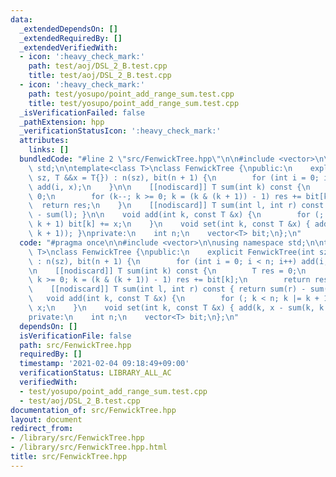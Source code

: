 ```yaml
---
data:
  _extendedDependsOn: []
  _extendedRequiredBy: []
  _extendedVerifiedWith:
  - icon: ':heavy_check_mark:'
    path: test/aoj/DSL_2_B.test.cpp
    title: test/aoj/DSL_2_B.test.cpp
  - icon: ':heavy_check_mark:'
    path: test/yosupo/point_add_range_sum.test.cpp
    title: test/yosupo/point_add_range_sum.test.cpp
  _isVerificationFailed: false
  _pathExtension: hpp
  _verificationStatusIcon: ':heavy_check_mark:'
  attributes:
    links: []
  bundledCode: "#line 2 \"src/FenwickTree.hpp\"\n\n#include <vector>\n\nusing namespace\
    \ std;\n\ntemplate<class T>\nclass FenwickTree {\npublic:\n    explicit FenwickTree(int\
    \ sz, T &&x = T{}) : n(sz), bit(n + 1) {\n        for (int i = 0; i < n; i++)\
    \ add(i, x);\n    }\n\n    [[nodiscard]] T sum(int k) const {\n        T res =\
    \ 0;\n        for (k--; k >= 0; k = (k & (k + 1)) - 1) res += bit[k];\n      \
    \  return res;\n    }\n    [[nodiscard]] T sum(int l, int r) const { return sum(r)\
    \ - sum(l); }\n\n    void add(int k, const T &x) {\n        for (; k < n; k |=\
    \ k + 1) bit[k] += x;\n    }\n    void set(int k, const T &x) { add(k, x - sum(k,\
    \ k + 1)); }\nprivate:\n    int n;\n    vector<T> bit;\n};\n"
  code: "#pragma once\n\n#include <vector>\n\nusing namespace std;\n\ntemplate<class\
    \ T>\nclass FenwickTree {\npublic:\n    explicit FenwickTree(int sz, T &&x = T{})\
    \ : n(sz), bit(n + 1) {\n        for (int i = 0; i < n; i++) add(i, x);\n    }\n\
    \n    [[nodiscard]] T sum(int k) const {\n        T res = 0;\n        for (k--;\
    \ k >= 0; k = (k & (k + 1)) - 1) res += bit[k];\n        return res;\n    }\n\
    \    [[nodiscard]] T sum(int l, int r) const { return sum(r) - sum(l); }\n\n \
    \   void add(int k, const T &x) {\n        for (; k < n; k |= k + 1) bit[k] +=\
    \ x;\n    }\n    void set(int k, const T &x) { add(k, x - sum(k, k + 1)); }\n\
    private:\n    int n;\n    vector<T> bit;\n};\n"
  dependsOn: []
  isVerificationFile: false
  path: src/FenwickTree.hpp
  requiredBy: []
  timestamp: '2021-02-04 09:18:49+09:00'
  verificationStatus: LIBRARY_ALL_AC
  verifiedWith:
  - test/yosupo/point_add_range_sum.test.cpp
  - test/aoj/DSL_2_B.test.cpp
documentation_of: src/FenwickTree.hpp
layout: document
redirect_from:
- /library/src/FenwickTree.hpp
- /library/src/FenwickTree.hpp.html
title: src/FenwickTree.hpp
---
```

